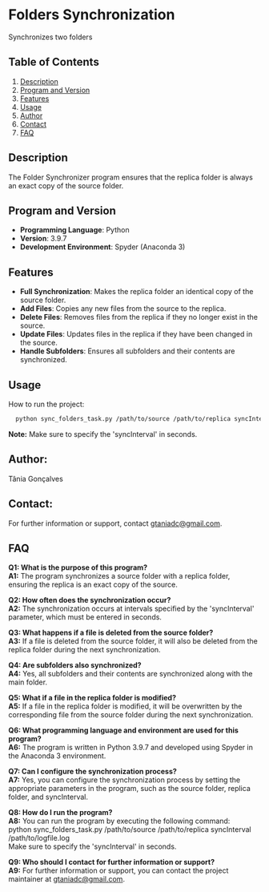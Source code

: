 # Folders Synchronization
Synchronizes two folders 

## Table of Contents 
1. [Description](#description)
2. [Program and Version](#program-and-version)
3. [Features](#features)
4. [Usage](#usage)
5. [Author](#author)
6. [Contact](#contact)
7. [FAQ](#faq)

## Description
The Folder Synchronizer program ensures that the replica folder is always an exact copy of the source folder.

## Program and Version
- **Programming Language**: Python
- **Version**: 3.9.7
- **Development Environment**: Spyder (Anaconda 3)

## Features
- **Full Synchronization**: Makes the replica folder an identical copy of the source folder.
- **Add Files**: Copies any new files from the source to the replica.
- **Delete Files**: Removes files from the replica if they no longer exist in the source.
- **Update Files**: Updates files in the replica if they have been changed in the source.
- **Handle Subfolders**: Ensures all subfolders and their contents are synchronized.

## Usage
How to run the project:  
```bash
  python sync_folders_task.py /path/to/source /path/to/replica syncInterval /path/to/logfile.log
```
  **Note:** Make sure to specify the 'syncInterval' in seconds.

## Author:
Tânia Gonçalves

## Contact:
For further information or support, contact gtaniadc@gmail.com.

## FAQ
**Q1: What is the purpose of this program?**  
**A1:** The program synchronizes a source folder with a replica folder, ensuring the replica is an exact copy of the source.

**Q2: How often does the synchronization occur?**  
**A2:** The synchronization occurs at intervals specified by the 'syncInterval' parameter, which must be entered in seconds.

**Q3: What happens if a file is deleted from the source folder?**  
**A3:** If a file is deleted from the source folder, it will also be deleted from the replica folder during the next synchronization.

**Q4: Are subfolders also synchronized?**  
**A4:** Yes, all subfolders and their contents are synchronized along with the main folder.

**Q5: What if a file in the replica folder is modified?**  
**A5:** If a file in the replica folder is modified, it will be overwritten by the corresponding file from the source folder during the next synchronization.

**Q6: What programming language and environment are used for this program?**  
**A6:** The program is written in Python 3.9.7 and developed using Spyder in the Anaconda 3 environment.

**Q7: Can I configure the synchronization process?**  
**A7:** Yes, you can configure the synchronization process by setting the appropriate parameters in the program, such as the source folder, replica folder, and syncInterval.

**Q8: How do I run the program?**  
**A8:** You can run the program by executing the following command:  
python sync_folders_task.py /path/to/source /path/to/replica syncInterval /path/to/logfile.log  
Make sure to specify the 'syncInterval' in seconds.

**Q9: Who should I contact for further information or support?**  
**A9:** For further information or support, you can contact the project maintainer at gtaniadc@gmail.com.
